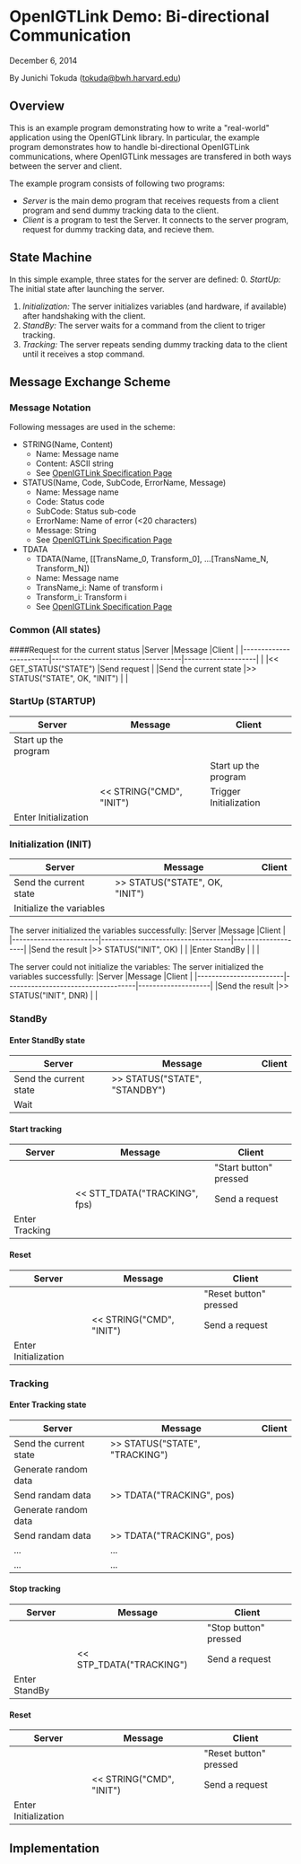 OpenIGTLink Demo: Bi-directional Communication
==============================================

December 6, 2014

By Junichi Tokuda (tokuda@bwh.harvard.edu)


Overview
--------
This is an example program demonstrating how to write a "real-world"
application using the OpenIGTLink library. In particular, the example
program demonstrates how to handle bi-directional OpenIGTLink
communications, where OpenIGTLink messages are transfered in both ways
between the server and client.

The example program consists of following two programs:
- *Server* is the main demo program that receives requests from a client program
  and send dummy tracking data to the client.
- *Client* is a program to test the Server. It connects to the server program,
  request for dummy tracking data, and recieve them.


State Machine
-------------
In this simple example, three states for the server are defined: 
0. *StartUp:* The initial state after launching the server.
1. *Initialization:* The server initializes variables (and hardware, if available)
  after handshaking with the client.
2. *StandBy:* The server waits for a command from the client to triger tracking.
3. *Tracking:* The server repeats sending dummy tracking data to the client until
  it receives a stop command.


Message Exchange Scheme
-----------------------

### Message Notation
Following messages are used in the scheme:

- STRING(Name, Content)
  - Name: Message name
  - Content: ASCII string
  - See [OpenIGTLink Specification Page](http://openigtlink.org/protocols/v2_string.html)
- STATUS(Name, Code, SubCode, ErrorName, Message)
  - Name: Message name
  - Code: Status code
  - SubCode: Status sub-code
  - ErrorName: Name of error (<20 characters)
  - Message: String
  - See [OpenIGTLink Specification Page](http://openigtlink.org/protocols/v2_status.html)
- TDATA
  - TDATA(Name, [[TransName_0, Transform_0], …[TransName_N, Transform_N])
  - Name: Message name
  - TransName_i: Name of transform i
  - Transform_i: Transform i
  - See [OpenIGTLink Specification Page](http://openigtlink.org/protocols/v2_trackingdata.html)


### Common (All states)

####Request for the current status
|Server                  |Message                             |Client              |
|------------------------|------------------------------------|--------------------|
|                        |<< GET_STATUS("STATE")              |Send request        |
|Send the current state  |>> STATUS("STATE", OK, "INIT")      |                    |


### StartUp (STARTUP)

|Server              |Message                           |Client                |
|--------------------|----------------------------------|----------------------|
|Start up the program|                                  |                      |
|                    |                                  |Start up the program  |
|                    |<< STRING("CMD", "INIT")          |Trigger Initialization|
|Enter Initialization|                                  |                      |



### Initialization (INIT)

|Server                  |Message                             |Client              |
|------------------------|------------------------------------|--------------------|
|Send the current state  |>> STATUS("STATE", OK, "INIT")      |                    |
|Initialize the variables|                                    |                    |

The server initialized the variables successfully:
|Server                  |Message                             |Client              |
|------------------------|------------------------------------|--------------------|
|Send the result         |>> STATUS("INIT", OK)               |                    |
|Enter StandBy           |                                    |                    |

The server could not initialize the variables:
The server initialized the variables successfully:
|Server                  |Message                             |Client              |
|------------------------|------------------------------------|--------------------|
|Send the result         |>> STATUS("INIT", DNR)              |                    |



### StandBy
#### Enter StandBy state

|Server                  |Message                       |Client                |
|------------------------|------------------------------|----------------------|
|Send the current state  |>> STATUS("STATE", "STANDBY") |                      |
|Wait                    |                              |                      |


#### Start tracking
|Server                  |Message                       |Client                |
|------------------------|------------------------------|----------------------|
|                        |                              |"Start button" pressed|
|                        |<< STT_TDATA("TRACKING", fps) |Send a request        |
|Enter Tracking          |                              |                      |

#### Reset

|Server               |Message                          |Client                |
|---------------------|---------------------------------|----------------------|
|                     |                                 |"Reset button" pressed|
|                     |<< STRING("CMD", "INIT")         |Send a request        |
|Enter Initialization |                                 |                      |


### Tracking
#### Enter Tracking state
|Server                  |Message                             |Client               |
|------------------------|------------------------------------|---------------------|
|Send the current state  |>> STATUS("STATE", "TRACKING")      |                     |
|Generate random data    |                                    |                     |
|Send randam data        |>> TDATA("TRACKING", pos)           |                     |
|Generate random data    |                                    |                     |
|Send randam data        |>> TDATA("TRACKING", pos)           |                     |
|  ...                   |   ...                              |                     |
|  ...                   |   ...                              |                     |

#### Stop tracking
|Server                  |Message                             |Client               |
|------------------------|------------------------------------|---------------------|
|                        |                                    |"Stop button" pressed|
|                        |<< STP_TDATA("TRACKING")            |Send a request       |
|Enter StandBy           |                                    |                     |

#### Reset
|Server               |Message                          |Client                |
|---------------------|---------------------------------|----------------------|
|                     |                                 |"Reset button" pressed|
|                     |<< STRING("CMD", "INIT")         |Send a request        |
|Enter Initialization |                                 |                      |



Implementation
--------------

